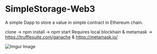 # SimpleStorage-Web3

A simple Dapp to store a value in simple contract in Ethereum chain.

clone -> npm install -> npm start
Requires local blockhain & metamask -> https://trufflesuite.com/ganache & https://metamask.io/

![Imgur Image](https://imgur.com/hY7sJzo.jpg)
